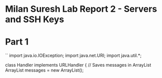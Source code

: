 # Milan Suresh Lab Report 2 - Servers and SSH Keys

# Part 1

`` import java.io.IOException;
import java.net.URI;
import java.util.*;

class Handler implements URLHandler {
    // Saves messages in ArrayList
    ArrayList<String> messages = new ArrayList<String>();
`````
